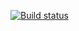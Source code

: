 [![Build status](https://ci.appveyor.com/api/projects/status/t672og2t8e6683t7?svg=true)](https://ci.appveyor.com/project/Akimutina/api-ci)
